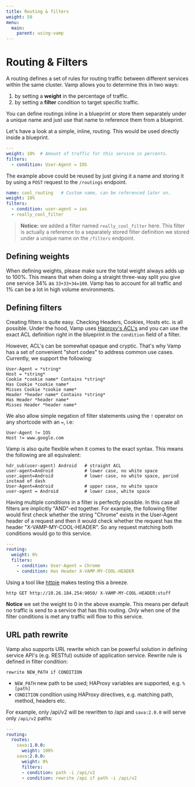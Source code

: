 ```yaml
---
title: Routing & filters
weight: 50
menu:
  main:
    parent: using-vamp
---
```

# Routing & Filters

A routing defines a set of rules for routing traffic between different services within the same cluster.
Vamp allows you to determine this in two ways:

1. by setting a **weight** in the percentage of traffic.
2. by setting a **filter** condition to target specific traffic.

You can define routings inline in a blueprint or store them separately under a unique name and just use that name to reference them from a blueprint. 

Let's have a look at a simple, inline, routing. This would be used directly inside a blueprint. 

```yaml
---           
weight: 10%  # Amount of traffic for this service in percents.
filters:    
  - condition: User-Agent = IOS
```

The example above could be reused by just giving it a name and storing it by using a `POST` request to the `/routings` endpoint.

```yaml
name: cool_routing   # Custom name, can be referenced later on.
weight: 10%
filters: 
  - condition: user-agent = ios
  - really_cool_filter
```

> **Notice:** we added a filter named `really_cool_filter` here. This filter is actually a reference to a separately stored filter definition we stored under a unique name on the `/filters` endpoint.

## Defining weights

When defining weights, please make sure the total weight always adds up to 100%. This means that when doing a straight three-way split you give one service 34% as `33+33+34=100`. Vamp has to account for all traffic and 1% can be a lot in high volume environments.

## Defining filters
Creating filters is quite easy. Checking Headers, Cookies, Hosts etc. is all possible. Under the hood, Vamp uses [Haproxy's ACL's](http://cbonte.github.io/haproxy-dconv/configuration-1.5.html#7.1) and you can use the exact ACL definition right in the blueprint in the `condition` field of a filter.

However, ACL's can be somewhat opaque and cryptic. That's why Vamp has a set of convenient "short codes"
to address common use cases. Currently, we support the following:

```
User-Agent = *string*
Host = *string*
Cookie *cookie name* Contains *string*
Has Cookie *cookie name*
Misses Cookie *cookie name*
Header *header name* Contains *string*
Has Header *header name*
Misses Header *header name*
```

We also allow simple negation of filter statements using the `!` operator on any shortcode with an `=`, i.e:

```
User-Agent != IOS
Host != www.google.com
```

Vamp is also quite flexible when it comes to the exact syntax. This means the following are all equivalent:

```
hdr_sub(user-agent) Android   # straight ACL
user-agent=Android            # lower case, no white space
user.agent=Android            # lower case, no white space, period instead of dash
User-Agent=Android            # upper case, no white space
user-agent = Android          # lower case, white space
```

Having multiple conditions in a filter is perfectly possible. In this case all filters are implicitly
"AND"-ed together. For example, the following filter would first check whether the string "Chrome" exists in the User-Agent header of a
request and then it would check whether the request has the header 
"X-VAMP-MY-COOL-HEADER". So any request matching both conditions would go to this service.

```yaml
---
routing:
  weight: 0%
  filters:
    - condition: User-Agent = Chrome
    - condition: Has Header X-VAMP-MY-COOL-HEADER
```

Using a tool like [httpie](https://github.com/jakubroztocil/httpie) makes testing this a breeze.

    http GET http://10.26.184.254:9050/ X-VAMP-MY-COOL-HEADER:stuff

**Notice** we set the weight to 0 in the above example. This means per default no traffic is send to a service that has this routing. *Only* when one of the filter conditions is met any traffic will flow to this service.

## URL path rewrite

Vamp also supports URL rewrite which can be powerful solution in defining service API's (e.g. RESTful) outside of application service.
Rewrite rule is defined in filter condition:

```
rewrite NEW_PATH if CONDITION
```

- `NEW_PATH` new path to be used; HAProxy variables are supported, e.g. `%[path]`
- `CONDITION` condition using HAProxy directives, e.g. matching path, method, headers etc.

For example, only /api/v2 will be rewritten to /api and `sava:2.0.0` will serve only `/api/v2` paths:

```yaml
---
routing:
  routes:
    sava:1.0.0:
      weight: 100%
    sava:2.0.0:
      weight: 0%
      filters:
      - condition: path -i /api/v2
      - condition: rewrite /api if path -i /api/v2
```